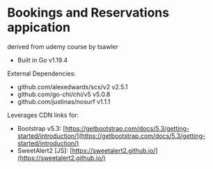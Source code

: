 # Bookings and Reservations appication

derived from udemy course by tsawler
* Built in Go v1.19.4

External Dependencies:
* github.com/alexedwards/scs/v2 v2.5.1
* github.com/go-chi/chi/v5 v5.0.8
* github.com/justinas/nosurf v1.1.1

Leverages CDN links for:
* Bootstrap v5.3: [https://getbootstrap.com/docs/5.3/getting-started/introduction/](https://getbootstrap.com/docs/5.3/getting-started/introduction/)
* SweetAlert2 [JS]:  [https://sweetalert2.github.io/](https://sweetalert2.github.io/)
